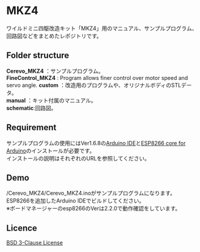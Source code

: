 MKZ4
====

ワイルドミニ四駆改造キット「MKZ4」用のマニュアル、サンプルプログラム、回路図などをまとめたレポジトリです。

## Folder structure
**Cerevo_MKZ4** ：サンプルプログラム。  
**FineControl_MKZ4** : Program allows finer control over motor speed and servo angle.
**custom** ：改造用のプログラムや、オリジナルボディのSTLデータ。  
**manual** ：キット付属のマニュアル。  
**schematic**:回路図。  

## Requirement
サンプルプログラムの使用にはVer1.6.8の[Arduino IDE](https://www.arduino.cc/en/Main/OldSoftwareReleases#previous)と[ESP8266 core for Arduino](https://github.com/esp8266/Arduino)のインストールが必要です。  
インストールの説明はそれぞれのURLを参照してください。

## Demo
/Cerevo_MKZ4/Cerevo_MKZ4.inoがサンプルプログラムになります。  
ESP8266を追加したArduino IDEでビルドしてください。  
※ボードマネージャーのesp8266のVerは2.2.0で動作確認をしています。  

## Licence

[BSD 3-Clause License](https://opensource.org/licenses/BSD-3-Clause)

